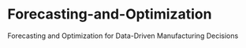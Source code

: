 # Forecasting-and-Optimization
Forecasting and Optimization for Data-Driven Manufacturing Decisions
